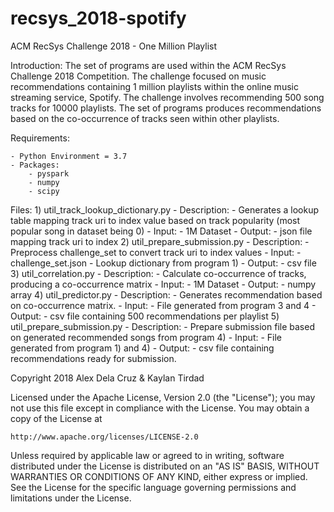 # recsys_2018-spotify
ACM RecSys Challenge 2018 - One Million Playlist

Introduction:
The set of programs are used within the ACM RecSys Challenge 2018 Competition. The challenge focused on music recommendations containing 1 million playlists within the online music streaming service, Spotify. The challenge involves recommending 500 song tracks for 10000 playlists. The set of programs produces recommendations based on the co-occurrence of tracks seen within other playlists.

Requirements:

	- Python Environment = 3.7
	- Packages:
		- pyspark
		- numpy
		- scipy

Files:
	1) util_track_lookup_dictionary.py
		- Description: 
			- Generates a lookup table mapping track uri to index value based on track popularity (most popular song in dataset being 0)
		- Input:
			- 1M Dataset
		- Output:
			- json file mapping track uri to index
	2) util_prepare_submission.py
		- Description: 
			- Preprocess challenge_set to convert track uri to index values
		- Input:
			- challenge_set.json
			- Lookup dictionary from program 1)
		- Output:
			- csv file
	3) util_correlation.py
		- Description:
			- Calculate co-occurrence of tracks, producing a co-occurrence matrix 
		- Input:
			- 1M Dataset
		- Output:
			- numpy array
	4) util_predictor.py
		- Description:
			- Generates recommendation based on co-occurrence matrix.
		- Input:
			- File generated from program 3 and 4
		- Output:
			- csv file containing 500 recommendations per playlist
	5) util_prepare_submission.py
		- Description:
			- Prepare submission file based on generated recommended songs from program 4)
		- Input:
			- File generated from program 1) and 4)
		- Output:
			- csv file containing recommendations ready for submission.

Copyright 2018 Alex Dela Cruz & Kaylan Tirdad

Licensed under the Apache License, Version 2.0 (the "License");
you may not use this file except in compliance with the License.
You may obtain a copy of the License at

    http://www.apache.org/licenses/LICENSE-2.0

Unless required by applicable law or agreed to in writing, software
distributed under the License is distributed on an "AS IS" BASIS,
WITHOUT WARRANTIES OR CONDITIONS OF ANY KIND, either express or implied.
See the License for the specific language governing permissions and
limitations under the License.
